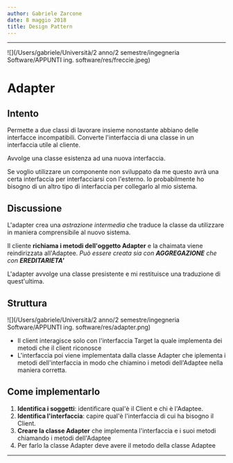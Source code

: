 ```yaml
---
author: Gabriele Zarcone
date: 8 maggio 2018
title: Design Pattern
---
```

---------------------------------------------

![](/Users/gabriele/Università/2 anno/2 semestre/ingegneria Software/APPUNTI ing. software/res/freccie.jpeg)

# Adapter

## Intento

Permette a due classi di lavorare insieme nonostante abbiano delle interfacce incompatibili. Converte l'interfaccia di una classe in un interfaccia utile al cliente.

Avvolge una classe esistenza ad una nuova interfaccia.

Se voglio utilizzare un componente non sviluppato da me questo avrà una certa interfaccia per interfacciarsi con l'esterno. Io probabilmente ho bisogno di un altro tipo di interfaccia per collegarlo al mio sistema. 

## Discussione

L'adapter crea una *astrazione intermedia* che traduce la classe da utilizzare in maniera comprensibile al nuovo sistema. 

Il cliente **richiama i metodi dell'oggetto Adapter** e la chaimata viene reindirizzata all'Adaptee. *Può essere creata sia con **AGGREGAZIONE** che con **EREDITARIETA'***

L'adapter avvolge una classe presistente e mi restituisce una traduzione di quest'ultima. 

## Struttura

![](/Users/gabriele/Università/2 anno/2 semestre/ingegneria Software/APPUNTI ing. software/res/adapter.png)

* Il client interagisce solo con l'interfaccia Target la quale implementa dei metodi che il client riconosce
* L'interfaccia poi viene implementata dalla classe Adapter che iplementa i metodi dell'interfaccia in modo che chiamino i metodi dell'Adaptee nella maniera corretta. 

## Come implementarlo

1. **Identifica i soggetti**: identificare qual'è il Client e chi è l'Adaptee.
2. **Identifica l'interfaccia**: capire qual'è l'interfaccia di cui ha bisogno il Client.
3. **Creare la classe Adapter** che implementa l'interfaccia e i suoi metodi chiamando i metodi dell'Adaptee
4. Per farlo la classe Adapter deve avere il metodo della classe Adaptee




-------------------------------------------------------------------